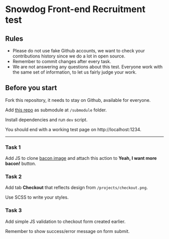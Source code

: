 # Snowdog Front-end Recruitment test

## Rules
* Please do not use fake Github accounts, we want to check your contributions history since we do a lot in open source.
* Remember to commit changes after every task.
* We are not answering any questions about this test. Everyone work with the same set of information, to let us fairly judge your work.

## Before you start
Fork this repository, it needs to stay on Github, available for everyone.

Add [this repo](https://github.com/SnowdogApps/front-end-recruitment-test-submodule) as submodule at `/submodule` folder.

Install dependencies and run `dev` script.

You should end with a working test page on http://localhost:1234.

---

### Task 1
Add JS to clone [bacon image](http://localhost:1234/#submodule) and attach this action to **Yeah, I want more bacon!** button.

### Task 2
Add tab **Checkout** that reflects design from `/projects/checkout.png`.

Use SCSS to write your styles.

### Task 3
Add simple JS validation to checkout form created earlier.

Remember to show success/error message on form submit.
